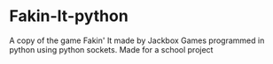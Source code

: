 # Fakin-It-python
A copy of the game Fakin' It made by Jackbox Games programmed in python using python sockets. Made for a school project
